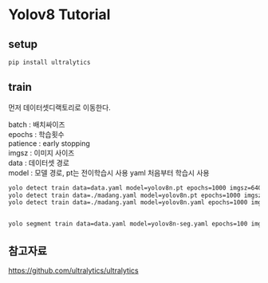 # Yolov8 Tutorial

## setup

```bash
pip install ultralytics
```

## train


먼저 데이터셋디랙토리로 이동한다.   

batch : 배치싸이즈  
epochs : 학습횟수  
patience : early stopping  
imgsz : 이미지 사이즈  
data : 데이터셋 경로  
model : 모델 경로, pt는 전이학습시 사용 yaml 처음부터 학습시 사용     

```bash
yolo detect train data=data.yaml model=yolov8n.pt epochs=1000 imgsz=640 patience=200 batch=32
yolo detect train data=./madang.yaml model=yolov8n.pt epochs=1000 imgsz=640 batch=64 patience=200
yolo detect train data=./madang.yaml model=yolov8n.yaml epochs=1000 imgsz=640 batch=64 patience=200


yolo segment train data=data.yaml model=yolov8n-seg.yaml epochs=100 imgsz=640 batch=64 patience=200  pretrained=yolov8n-seg.pt
```



## 참고자료
https://github.com/ultralytics/ultralytics
